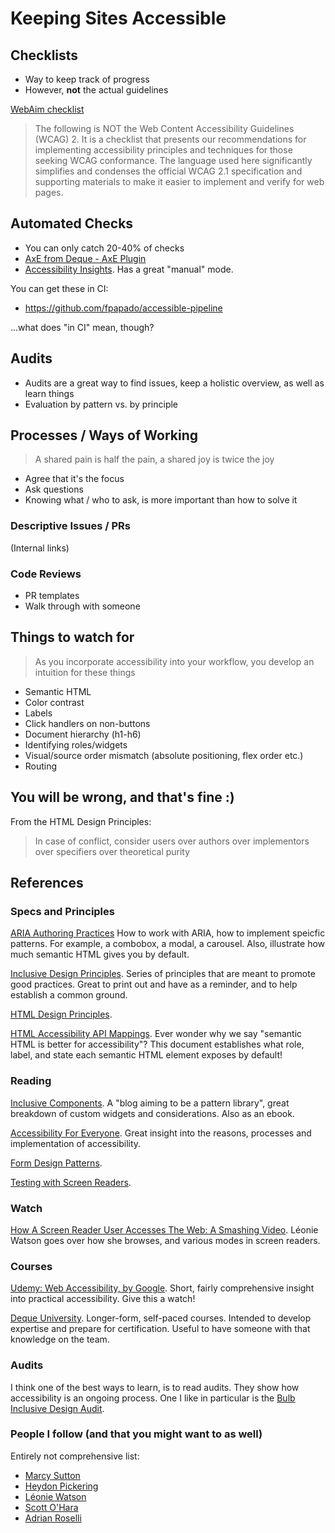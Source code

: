 # Keeping Sites Accessible

## Checklists

- Way to keep track of progress
- However, **not** the actual guidelines

[WebAim checklist](https://webaim.org/standards/wcag/checklist)

> The following is NOT the Web Content Accessibility Guidelines (WCAG) 2. It is a checklist that presents our recommendations for implementing accessibility principles and techniques for those seeking WCAG conformance. The language used here significantly simplifies and condenses the official WCAG 2.1 specification and supporting materials to make it easier to implement and verify for web pages.

## Automated Checks

- You can only catch 20-40% of checks
- [AxE from Deque - AxE Plugin](https://www.deque.com/axe/)
- [Accessibility Insights](https://accessibilityinsights.io/). Has a great "manual" mode.

You can get these in CI:
- https://github.com/fpapado/accessible-pipeline

...what does "in CI" mean, though?

## Audits

- Audits are a great way to find issues, keep a holistic overview, as well as learn things
- Evaluation by pattern vs. by principle

## Processes / Ways of Working

> A shared pain is half the pain, a shared joy is twice the joy

- Agree that it's the focus
- Ask questions
- Knowing what / who to ask, is more important than how to solve it

### Descriptive Issues / PRs

(Internal links)

### Code Reviews

- PR templates
- Walk through with someone

## Things to watch for

> As you incorporate accessibility into your workflow, you develop an intuition for these things

- Semantic HTML
- Color contrast
- Labels
- Click handlers on non-buttons
- Document hierarchy (h1-h6)
- Identifying roles/widgets
- Visual/source order mismatch (absolute positioning, flex order etc.)
- Routing

## You will be wrong, and that's fine :)

From the HTML Design Principles:
> In case of conflict, consider users over authors over implementors over specifiers over theoretical purity

## References

### Specs and Principles
[ARIA Authoring Practices](https://www.w3.org/TR/wai-aria-practices-1.1/) How to work with ARIA, how to implement speicfic patterns. For example, a combobox, a modal, a carousel. Also, illustrate how much semantic HTML gives you by default.

[Inclusive Design Principles](https://inclusivedesignprinciples.org/). Series of principles that are meant to promote good practices. Great to print out and have as a reminder, and to help establish a common ground.

[HTML Design Principles](https://www.w3.org/TR/html-design-principles/).

[HTML Accessibility API Mappings](https://www.w3.org/TR/html-aam-1.0/). Ever wonder why we say "semantic HTML is better for accessibility"? This document establishes what role, label, and state each semantic HTML element exposes by default!

### Reading
[Inclusive Components](https://inclusive-components.design). A "blog aiming to be a pattern library", great breakdown of custom widgets and considerations. Also as an ebook.

[Accessibility For Everyone](https://abookapart.com/products/accessibility-for-everyone). Great insight into the reasons, processes and implementation of accessibility.

[Form Design Patterns](https://www.smashingmagazine.com/printed-books/form-design-patterns/).

[Testing with Screen Readers](https://webaim.org/articles/screenreader_testing/).

### Watch
[How A Screen Reader User Accesses The Web: A Smashing Video](https://www.smashingmagazine.com/2019/02/accessibility-webinar/). Léonie Watson goes over how she browses, and various modes in screen readers.

### Courses

[Udemy: Web Accessibility, by Google](https://eu.udacity.com/course/web-accessibility--ud891). Short, fairly comprehensive insight into practical accessibility. Give this a watch!

[Deque University](https://dequeuniversity.com/). Longer-form, self-paced courses. Intended to develop expertise and prepare for certification. Useful to have someone with that knowledge on the team.

### Audits

I think one of the best ways to learn, is to read audits. They show how accessibility is an ongoing process. One I like in particular is the [Bulb Inclusive Design Audit](https://bulbenergy.github.io/bulb-audit/).

### People I follow (and that you might want to as well)

Entirely not comprehensive list:
- [Marcy Sutton](https://twitter.com/marcysutton)
- [Heydon Pickering](https://twitter.com/heydonworks)
- [Léonie Watson](https://twitter.com/leoniewatson)
- [Scott O'Hara](https://twitter.com/scottohara)
- [Adrian Roselli](https://twitter.com/aardrian)

